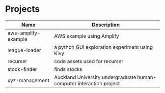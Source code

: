 # Projects


| Name | Description |
| ---- | ----------- |
| aws-amplify-example | AWS example using Amplify |
| league-loader | a python GUI exploration experiment using Kivy |
| recurser | code assets used for recurser |
| stock-finder | finds stocks |
| xyz-management | Auckland University undergraduate human-computer interaction project |